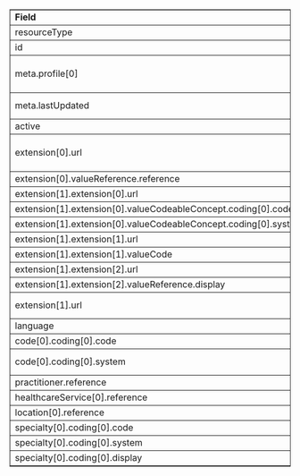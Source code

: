 <table border="1"><tr><td><b>Field</b></td><td><b>Value</b></td></tr>
<tr><td>resourceType</td><td>
"PractitionerRole"
</td></tr>
<tr><td>id</td><td>
"HansSoloRole1"
</td></tr>
<tr><td>meta.profile[0]</td><td>"http://hl7.org/fhir/us/davinci-pdex-NatlDir/StructureDefinition/NatlDir-PractitionerRole"</td></tr>
<tr><td>meta.lastUpdated</td><td>
"2020-07-07T13:26:22.0314215+00:00"
</td></tr>
<tr><td>active</td><td>
"true"
</td></tr>
<tr><td>extension[0].url</td><td>
"http://hl7.org/fhir/us/davinci-pdex-NatlDir/StructureDefinition/network-reference"
</td></tr>
<tr><td>extension[0].valueReference.reference</td><td>
"Organization/AcmeofCTStdNet"
</td></tr>
<tr><td>extension[1].extension[0].url</td><td>
"code"
</td></tr>
<tr><td>extension[1].extension[0].valueCodeableConcept.coding[0].code</td><td>
#207R00000X
</td></tr>
<tr><td>extension[1].extension[0].valueCodeableConcept.coding[0].system</td><td>
"http://nucc.org/provider-taxonomy"
</td></tr>
<tr><td>extension[1].extension[1].url</td><td>
"status"
</td></tr>
<tr><td>extension[1].extension[1].valueCode</td><td>
"active"
</td></tr>
<tr><td>extension[1].extension[2].url</td><td>
"issuer"
</td></tr>
<tr><td>extension[1].extension[2].valueReference.display</td><td>
"American Board of Internal Medicine"
</td></tr>
<tr><td>extension[1].url</td><td>
"http://hl7.org/fhir/us/davinci-pdex-NatlDir/StructureDefinition/qualification"
</td></tr>
<tr><td>language</td><td>
"en-US"
</td></tr>
<tr><td>code[0].coding[0].code</td><td>
#ph
</td></tr>
<tr><td>code[0].coding[0].system</td><td>
"http://hl7.org/fhir/us/davinci-pdex-NatlDir/CodeSystem/ProviderRoleCS"
</td></tr>
<tr><td>practitioner.reference</td><td>
"Practitioner/HansSolo"
</td></tr>
<tr><td>healthcareService[0].reference</td><td>
"HealthcareService/HansSoloService"
</td></tr>
<tr><td>location[0].reference</td><td>
"Location/HansSoloClinic"
</td></tr>
<tr><td>specialty[0].coding[0].code</td><td>
#207R00000X
</td></tr>
<tr><td>specialty[0].coding[0].system</td><td>
"http://nucc.org/provider-taxonomy"
</td></tr>
<tr><td>specialty[0].coding[0].display</td><td>
"Internal Medicine"
</td></tr>
</table>
